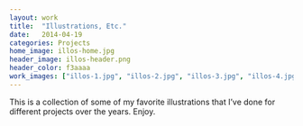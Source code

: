 ```yaml
---
layout: work
title:  "Illustrations, Etc."
date:   2014-04-19
categories: Projects
home_image: illos-home.jpg
header_image: illos-header.png
header_color: f3aaaa
work_images: ["illos-1.jpg", "illos-2.jpg", "illos-3.jpg", "illos-4.jpg", "illos-5.jpg", "illos-6.jpg", "illos-7.jpg", "illos-8.jpg", "illos-9.jpg", "illos-10.jpg", "illos-11.jpg", "illos-12.jpg"]
---
```


This is a collection of some of my favorite illustrations that I&rsquo;ve done for different projects over the years. Enjoy.